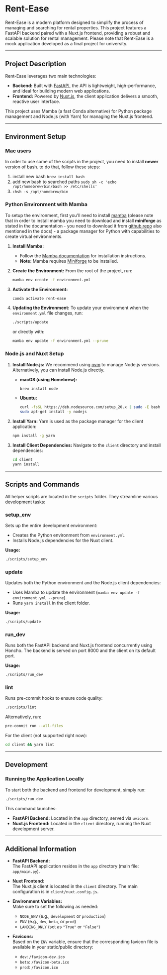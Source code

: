 # Rent-Ease

Rent-Ease is a modern platform designed to simplify the process of managing and searching for rental properties. This project features a FastAPI backend paired with a Nuxt.js frontend, providing a robust and scalable solution for rental management. Please note that Rent-Ease is a mock application developed as a final project for university.

---

## Project Description

Rent-Ease leverages two main technologies:

- **Backend:** Built with [FastAPI](https://fastapi.tiangolo.com/), the API is lightweight, high-performance, and ideal for building modern web applications.
- **Frontend:** Powered by [Nuxt.js](https://nuxtjs.org/), the client application delivers a smooth, reactive user interface.

This project uses Mamba (a fast Conda alternative) for Python package management and Node.js (with Yarn) for managing the Nuxt.js frontend.

---

## Environment Setup

### Mac users

In order to use some of the scripts in the project, you need to install **newer** version of bash. to do that, follow these steps:

1. install new bash `brew install bash`
2. add new bash to searched paths `sudo sh -c 'echo /opt/homebrew/bin/bash >> /etc/shells'`
3. `chsh -s /opt/homebrew/bin`

### Python Environment with Mamba

To setup the environment, first you'll need to install [mamba](https://mamba.readthedocs.io/en/latest/installation/mamba-installation.html) (please note that in order to install mamba you need to download and install **miniforge** as stated in the documentation - you need to download it from [github repo](https://github.com/conda-forge/miniforge?tab=readme-ov-file#download) also mentioned in the docs) - a package manager for Python with capabilities to create virtual environments.

1. **Install Mamba:**
   - Follow the [Mamba documentation](https://mamba.readthedocs.io/en/latest/installation/mamba-installation.html) for installation instructions.
   - **Note:** Mamba requires [Miniforge](https://github.com/conda-forge/miniforge#download) to be installed.

2. **Create the Environment:**
   From the root of the project, run:

   ```bash
   mamba env create -f environment.yml
   ```

3. **Activate the Environment:**

   ```bash
   conda activate rent-ease
   ```

4. **Updating the Environment:**
   To update your environment when the `environment.yml` file changes, run:

   ```bash
   ./scripts/update
   ```

   or directly with:

   ```bash
   mamba env update -f environment.yml --prune
   ```

### Node.js and Nuxt Setup

1. **Install Node.js:**
   We recommend using [nvm](https://github.com/nvm-sh/nvm) to manage Node.js versions. Alternatively, you can install Node.js directly.

   - **macOS (using Homebrew):**

     ```bash
     brew install node
     ```

   - **Ubuntu:**

     ```bash
     curl -fsSL https://deb.nodesource.com/setup_20.x | sudo -E bash -
     sudo apt-get install -y nodejs
     ```

2. **Install Yarn:**
   Yarn is used as the package manager for the client application:

   ```bash
   npm install -g yarn
   ```

3. **Install Client Dependencies:**
   Navigate to the `client` directory and install dependencies:

   ```bash
   cd client
   yarn install
   ```

---

## Scripts and Commands

All helper scripts are located in the `scripts` folder. They streamline various development tasks:

### setup_env

Sets up the entire development environment:

- Creates the Python environment from `environment.yml`.
- Installs Node.js dependencies for the Nuxt client.
  
**Usage:**

```bash
./scripts/setup_env
```

### update

Updates both the Python environment and the Node.js client dependencies:

- Uses Mamba to update the environment (`mamba env update -f environment.yml --prune`).
- Runs `yarn install` in the client folder.

**Usage:**

```bash
./scripts/update
```

### run_dev

Runs both the FastAPI backend and Nuxt.js frontend concurrently using Honcho. The backend is served on port 8000 and the client on its default port.

**Usage:**

```bash
./scripts/run_dev
```

### lint

Runs pre-commit hooks to ensure code quality:

```bash
./scripts/lint
```

Alternatively, run:

```bash
pre-commit run --all-files
```

For the client (not supported right now):

```bash
cd client && yarn lint
```

---

## Development

### Running the Application Locally

To start both the backend and frontend for development, simply run:

```bash
./scripts/run_dev
```

This command launches:

- **FastAPI Backend:** Located in the `app` directory, served via `uvicorn`.
- **Nuxt.js Frontend:** Located in the `client` directory, running the Nuxt development server.

---

## Additional Information

- **FastAPI Backend:**  
  The FastAPI application resides in the `app` directory (main file: `app/main.py`).

- **Nuxt Frontend:**  
  The Nuxt.js client is located in the `client` directory. The main configuration is in `client/nuxt.config.js`.

- **Environment Variables:**  
  Make sure to set the following as needed:
  - `NODE_ENV` (e.g., `development` or `production`)
  - `ENV` (e.g., `dev`, `beta`, or `prod`)
  - `LANDING_ONLY` (set as `"True"` or `"False"`)

- **Favicons:**  
  Based on the `ENV` variable, ensure that the corresponding favicon file is available in your static/public directory:
  - `dev`: `/favicon-dev.ico`
  - `beta`: `/favicon-beta.ico`
  - `prod`: `/favicon.ico`

